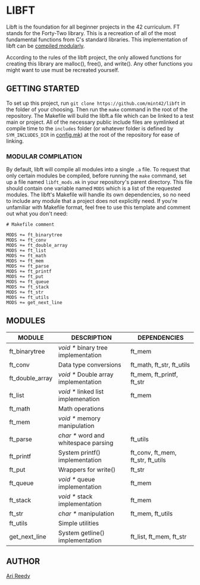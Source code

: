 # LIBFT

Libft is the foundation for all beginner projects in the 42 curriculum. FT stands for the Forty-Two library. This is a recreation of all of the most fundamental functions from C's standard libraries. This implementation of libft can be [compiled modularly](#MODULAR-COMPILATION).

According to the rules of the libft project, the only allowed functions for creating this library are malloc(), free(), and write(). Any other functions you might want to use must be recreated yourself.

## GETTING STARTED

To set up this project, run `git clone https://github.com/mint42/libft` in the folder of your choosing. Then run the `make` command in the root of the repository. The Makefile will build the libft.a file which can be linked to a test main or project. All of the necessary public include files are symlinked at compile time to the `includes` folder (or whatever folder is defined by `SYM_INCLUDES_DIR` in [config.mk](https://github.com/mint42/libft/blob/master/config.mk)) at the root of the repository for ease of linking.

### MODULAR COMPILATION

By default, libft will compile all modules into a single `.a` file. To request that only certain modules be compiled, before running the `make` command, set up a file named `libft_mods.mk` in your repository's parent directory. This file should contain one variable named `MODS` which is a list of the requested modules. The libft's Makefile will handle its own dependencies, so no need to include any module that a project does not explicitly need. If you're unfamiliar with Makefile format, feel free to use this template and comment out what you don't need:

```
# Makefile comment

MODS += ft_binarytree
MODS += ft_conv
MODS += ft_double_array
MODS += ft_list
MODS += ft_math
MODS += ft_mem
MODS += ft_parse
MODS += ft_printf
MODS += ft_put
MODS += ft_queue
MODS += ft_stack
MODS += ft_str
MODS += ft_utils
MODS += get_next_line
```

## MODULES

MODULE | DESCRIPTION | DEPENDENCIES
--- | --- | ---
ft_binarytree | _void *_ binary tree implementation | ft_mem
ft_conv | Data type conversions | ft_math, ft_str, ft_utils
ft_double_array | _void *_ Double array implementation | ft_mem, ft_printf, ft_str
ft_list | _void *_ linked list implemenation | ft_mem
ft_math | Math operations
ft_mem | _void *_ memory manipulation
ft_parse | _char *_ word and whitespace parsing | ft_utils
ft_printf | System printf() implementation | ft_conv, ft_mem, ft_str, ft_utils
ft_put | Wrappers for write() | ft_str
ft_queue | _void *_ queue implementation | ft_mem
ft_stack | _void *_ stack implementation |  ft_mem
ft_str | _char *_ manipulation | ft_mem, ft_utils
ft_utils | Simple utilities
get_next_line | System getline() implementation | ft_list, ft_mem, ft_str

## AUTHOR

[Ari Reedy](https://github.com/mint42)
